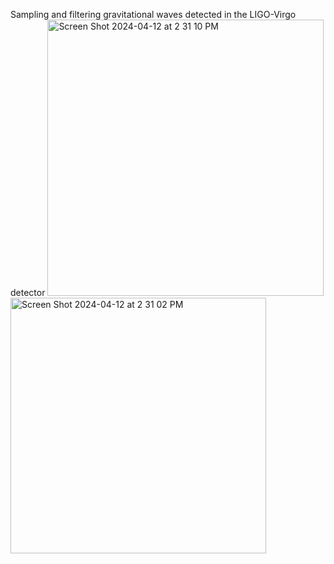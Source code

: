 Sampling and filtering gravitational waves detected in the LIGO-Virgo detector
<img width="442" alt="Screen Shot 2024-04-12 at 2 31 10 PM" src="https://github.com/niharikaabhange/gravity/assets/73836890/f7a7ce7e-f19c-41c0-8ae3-40801499df6b">
<img width="409" alt="Screen Shot 2024-04-12 at 2 31 02 PM" src="https://github.com/niharikaabhange/gravity/assets/73836890/0d3c5600-d845-4d77-a96b-337c10f8aaa2">

